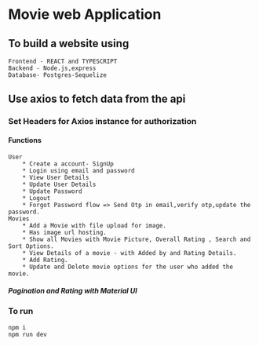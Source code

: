 # Movie web Application

## To build a website using

    Frontend - REACT and TYPESCRIPT
    Backend - Node.js,express
    Database- Postgres-Sequelize

## Use axios to fetch data from the api

### Set Headers for Axios instance for authorization

#### Functions

    User
        * Create a account- SignUp
        * Login using email and password
        * View User Details
        * Update User Details
        * Update Password
        * Logout
        * Forgot Password flow => Send Otp in email,verify otp,update the password.
    Movies
        * Add a Movie with file upload for image.
        * Has image url hosting.
        * Show all Movies with Movie Picture, Overall Rating , Search and Sort Options.
        * View Details of a movie - with Added by and Rating Details.
        * Add Rating.
        * Update and Delete movie options for the user who added the movie.

##### Pagination and Rating with Material UI

### To run

    npm i
    npm run dev

